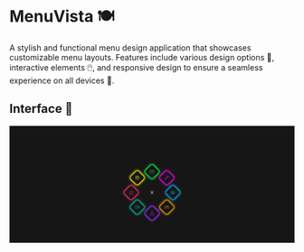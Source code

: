 # MenuVista 🍽️

A stylish and functional menu design application that showcases customizable menu layouts. Features include various design options 🎨, interactive elements 🖱️, and responsive design to ensure a seamless experience on all devices 📱.

## Interface 🎨

![MenuVista](/MenuVista.png)
